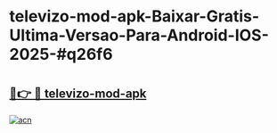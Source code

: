 # televizo-mod-apk-Baixar-Gratis-Ultima-Versao-Para-Android-IOS-2025-#q26f6

# <h2><a href="https://ainizakaria.my?title=televizo-mod-apk&ref=24M">🔗👉 🔴 televizo-mod-apk</a></h2>

[![acn](https://github.com/user-attachments/assets/0f9c940e-d8b0-45ae-aac7-cd30a18b3e1c)](https://ainizakaria.my?title=televizo-mod-apk&ref=24M)

